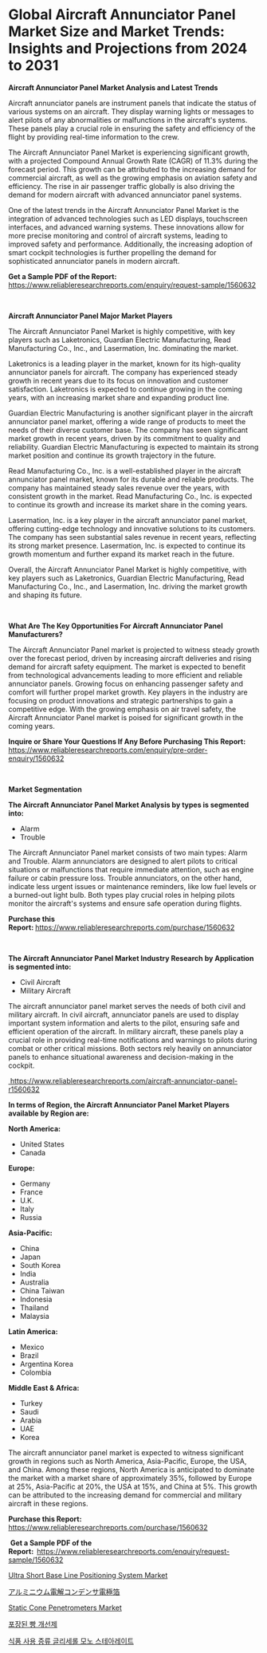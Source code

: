 <p><h1>Global Aircraft Annunciator Panel Market Size and Market Trends: Insights and Projections from 2024 to 2031</h1></p><p><strong>Aircraft Annunciator Panel Market Analysis and Latest Trends</strong></p>
<p><p>Aircraft annunciator panels are instrument panels that indicate the status of various systems on an aircraft. They display warning lights or messages to alert pilots of any abnormalities or malfunctions in the aircraft's systems. These panels play a crucial role in ensuring the safety and efficiency of the flight by providing real-time information to the crew.</p><p>The Aircraft Annunciator Panel Market is experiencing significant growth, with a projected Compound Annual Growth Rate (CAGR) of 11.3% during the forecast period. This growth can be attributed to the increasing demand for commercial aircraft, as well as the growing emphasis on aviation safety and efficiency. The rise in air passenger traffic globally is also driving the demand for modern aircraft with advanced annunciator panel systems.</p><p>One of the latest trends in the Aircraft Annunciator Panel Market is the integration of advanced technologies such as LED displays, touchscreen interfaces, and advanced warning systems. These innovations allow for more precise monitoring and control of aircraft systems, leading to improved safety and performance. Additionally, the increasing adoption of smart cockpit technologies is further propelling the demand for sophisticated annunciator panels in modern aircraft.</p></p>
<p><strong>Get a Sample PDF of the Report:&nbsp;</strong> <a href="https://www.reliableresearchreports.com/enquiry/request-sample/1560632">https://www.reliableresearchreports.com/enquiry/request-sample/1560632</a></p>
<p>&nbsp;</p>
<p><strong>Aircraft Annunciator Panel Major Market Players</strong></p>
<p><p>The Aircraft Annunciator Panel Market is highly competitive, with key players such as Laketronics, Guardian Electric Manufacturing, Read Manufacturing Co., Inc., and Lasermation, Inc. dominating the market. </p><p>Laketronics is a leading player in the market, known for its high-quality annunciator panels for aircraft. The company has experienced steady growth in recent years due to its focus on innovation and customer satisfaction. Laketronics is expected to continue growing in the coming years, with an increasing market share and expanding product line.</p><p>Guardian Electric Manufacturing is another significant player in the aircraft annunciator panel market, offering a wide range of products to meet the needs of their diverse customer base. The company has seen significant market growth in recent years, driven by its commitment to quality and reliability. Guardian Electric Manufacturing is expected to maintain its strong market position and continue its growth trajectory in the future.</p><p>Read Manufacturing Co., Inc. is a well-established player in the aircraft annunciator panel market, known for its durable and reliable products. The company has maintained steady sales revenue over the years, with consistent growth in the market. Read Manufacturing Co., Inc. is expected to continue its growth and increase its market share in the coming years.</p><p>Lasermation, Inc. is a key player in the aircraft annunciator panel market, offering cutting-edge technology and innovative solutions to its customers. The company has seen substantial sales revenue in recent years, reflecting its strong market presence. Lasermation, Inc. is expected to continue its growth momentum and further expand its market reach in the future.</p><p>Overall, the Aircraft Annunciator Panel Market is highly competitive, with key players such as Laketronics, Guardian Electric Manufacturing, Read Manufacturing Co., Inc., and Lasermation, Inc. driving the market growth and shaping its future.</p></p>
<p>&nbsp;</p>
<p><strong>What Are The Key Opportunities For Aircraft Annunciator Panel Manufacturers?</strong></p>
<p><p>The Aircraft Annunciator Panel market is projected to witness steady growth over the forecast period, driven by increasing aircraft deliveries and rising demand for aircraft safety equipment. The market is expected to benefit from technological advancements leading to more efficient and reliable annunciator panels. Growing focus on enhancing passenger safety and comfort will further propel market growth. Key players in the industry are focusing on product innovations and strategic partnerships to gain a competitive edge. With the growing emphasis on air travel safety, the Aircraft Annunciator Panel market is poised for significant growth in the coming years.</p></p>
<p><strong>Inquire or Share Your Questions If Any Before Purchasing This Report:</strong> <a href="https://www.reliableresearchreports.com/enquiry/pre-order-enquiry/1560632">https://www.reliableresearchreports.com/enquiry/pre-order-enquiry/1560632</a></p>
<p>&nbsp;</p>
<p><strong>Market Segmentation</strong></p>
<p><strong>The Aircraft Annunciator Panel Market Analysis by types is segmented into:</strong></p>
<p><ul><li>Alarm</li><li>Trouble</li></ul></p>
<p><p>The Aircraft Annunciator Panel market consists of two main types: Alarm and Trouble. Alarm annunciators are designed to alert pilots to critical situations or malfunctions that require immediate attention, such as engine failure or cabin pressure loss. Trouble annunciators, on the other hand, indicate less urgent issues or maintenance reminders, like low fuel levels or a burned-out light bulb. Both types play crucial roles in helping pilots monitor the aircraft's systems and ensure safe operation during flights.</p></p>
<p><strong>Purchase this Report:&nbsp;</strong><a href="https://www.reliableresearchreports.com/purchase/1560632">https://www.reliableresearchreports.com/purchase/1560632</a></p>
<p>&nbsp;</p>
<p><strong>The Aircraft Annunciator Panel Market Industry Research by Application is segmented into:</strong></p>
<p><ul><li>Civil Aircraft</li><li>Military Aircraft</li></ul></p>
<p><p>The aircraft annunciator panel market serves the needs of both civil and military aircraft. In civil aircraft, annunciator panels are used to display important system information and alerts to the pilot, ensuring safe and efficient operation of the aircraft. In military aircraft, these panels play a crucial role in providing real-time notifications and warnings to pilots during combat or other critical missions. Both sectors rely heavily on annunciator panels to enhance situational awareness and decision-making in the cockpit.</p></p>
<p><a href="https://www.reliableresearchreports.com/aircraft-annunciator-panel-r1560632">&nbsp;https://www.reliableresearchreports.com/aircraft-annunciator-panel-r1560632</a></p>
<p><strong>In terms of Region, the Aircraft Annunciator Panel Market Players available by Region are:</strong></p>
<p>
    <p> <strong> North America: </strong>
        <ul>
            <li>United States</li>
            <li>Canada</li>
        </ul>
        </p> 
    <p> <strong> Europe: </strong>
        <ul>
            <li>Germany</li>
            <li>France</li>
            <li>U.K.</li>
            <li>Italy</li>
            <li>Russia</li>
        </ul>
        </p> 
    <p> <strong> Asia-Pacific: </strong>
        <ul>
            <li>China</li>
            <li>Japan</li>
            <li>South Korea</li>
            <li>India</li>
            <li>Australia</li>
            <li>China Taiwan</li>
            <li>Indonesia</li>
            <li>Thailand</li>
            <li>Malaysia</li>
        </ul>
        </p> 
    <p> <strong> Latin America: </strong>
        <ul>
            <li>Mexico</li>
            <li>Brazil</li>
            <li>Argentina Korea</li>
            <li>Colombia</li>
        </ul>
        </p> 
    <p> <strong> Middle East & Africa: </strong>
        <ul>
            <li>Turkey</li>
            <li>Saudi</li>
            <li>Arabia</li>
            <li>UAE</li>
            <li>Korea</li>
        </ul>
    </p>
    </p>
<p><p>The aircraft annunciator panel market is expected to witness significant growth in regions such as North America, Asia-Pacific, Europe, the USA, and China. Among these regions, North America is anticipated to dominate the market with a market share of approximately 35%, followed by Europe at 25%, Asia-Pacific at 20%, the USA at 15%, and China at 5%. This growth can be attributed to the increasing demand for commercial and military aircraft in these regions.</p></p>
<p><strong>Purchase this Report: </strong><a href="https://www.reliableresearchreports.com/purchase/1560632">https://www.reliableresearchreports.com/purchase/1560632</a></p>
<p>&nbsp;<strong>Get a Sample PDF of the Report:&nbsp;&nbsp;</strong><a href="https://www.reliableresearchreports.com/enquiry/request-sample/1560632">https://www.reliableresearchreports.com/enquiry/request-sample/1560632</a></p>
<p><strong></strong></p>
<p><p><a href="https://github.com/ernidarwin455/Market-Research-Report-List-1/blob/main/ultra-short-base-line-positioning-system-market.md">Ultra Short Base Line Positioning System Market</a></p><p><a href="https://medium.com/@alexsania91/%E3%82%A2%E3%83%AB%E3%83%9F%E3%83%8B%E3%82%A6%E3%83%A0%E9%9B%BB%E8%A7%A3%E3%82%B3%E3%83%B3%E3%83%87%E3%83%B3%E3%82%B5%E9%9B%BB%E6%A5%B5%E7%AE%94%E5%B8%82%E5%A0%B4%E5%B1%95%E6%9C%9B-%E5%AE%8C%E5%85%A8%E3%81%AA%E7%94%A3%E6%A5%AD%E5%88%86%E6%9E%90-2024%E5%B9%B4%E3%81%8B%E3%82%892031%E5%B9%B4%E3%81%BE%E3%81%A7-7d6f612e77a7">アルミニウム電解コンデンサ電極箔</a></p><p><a href="https://issuu.com/reportprime-2/docs/static-cone-penetrometers-market-size-2030.pptx">Static Cone Penetrometers Market</a></p><p><a href="https://github.com/admichael111/Market-Research-Report-List-1/blob/main/6208531112608.md">포장된 빵 개선제</a></p><p><a href="https://github.com/hook46569/Market-Research-Report-List-1/blob/main/7658264112607.md">식품 사용 증류 글리세롤 모노 스테아레이트</a></p></p>